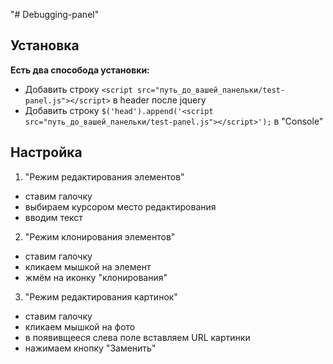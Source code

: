 "# Debugging-panel"
## Установка
**Есть два способода установки:**
+ Добавить строку `<script src="путь_до_вашей_панельки/test-panel.js"></script>` в header после jquery
+ Добавить строку `$('head').append('<script src="путь_до_вашей_панельки/test-panel.js"></script>');` в "Console"
## Настройка
1) "Режим редактирования элементов"
* ставим галочку
* выбираем курсором место редактирования
* вводим текст
2) "Режим клонирования элементов"
* ставим галочку
* кликаем мышкой на элемент
* жмём на иконку "клонирования"
3) "Режим редактирования картинок"
* ставим галочку
* кликаем мышкой на фото
* в появивщееся слева поле вставляем URL картинки
* нажимаем кнопку "Заменить"
